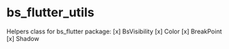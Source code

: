 # bs_flutter_utils

Helpers class for bs_flutter package:
    [x] BsVisibility
    [x] Color
    [x] BreakPoint
    [x] Shadow

